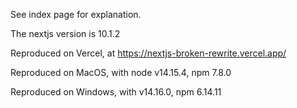See index page for explanation.

The nextjs version is 10.1.2

Reproduced on Vercel, at https://nextjs-broken-rewrite.vercel.app/

Reproduced on MacOS, with node v14.15.4, npm 7.8.0

Reproduced on Windows, with v14.16.0, npm 6.14.11
